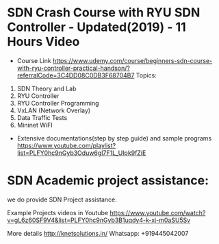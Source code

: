 
# SDN Crash Course with RYU SDN Controller - Updated(2019) - 11 Hours Video
- Course Link
https://www.udemy.com/course/beginners-sdn-course-with-ryu-controller-practical-handson/?referralCode=3C4DD08C0DB3F68704B7
Topics:
1. SDN Theory and Lab
2. RYU Controller
3. RYU Controller Programming
4. VxLAN (Network Overlay)
5. Data Traffic Tests
6. Mininet WiFI
- Extensive documentations(step by step guide) and sample programs
https://www.youtube.com/playlist?list=PLFY0hc9nGyb3Oduw6gl7F1L_UIpk9fZiE
 
# SDN Academic project assistance:

we do provide SDN Project assistance. 

Example Projects videos in Youtube
https://www.youtube.com/watch?v=gL6z60SF9V4&list=PLFY0hc9nGyb3B1uqdy4-k-xj-m0aSU5Sv

More details
http://knetsolutions.in/
Whatsapp: +919445042007

